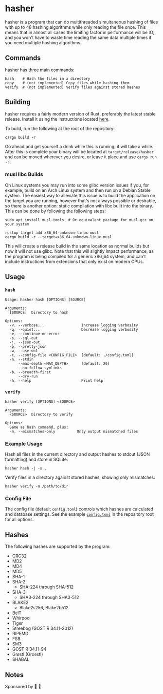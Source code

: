 # hasher

hasher is a program that can do multithreaded simultaneous hashing of files with up to 48 hashing algorithms while
only reading the file once. This means that in almost all cases the limiting factor in performance will be IO, and you
won't have to waste time reading the same data multiple times if you need multiple hashing algorithms.

## Commands

hasher has three main commands:

```shell
hash    # Hash the files in a directory
copy    # (not implemented) Copy files while hashing them
verify  # (not implemented) Verify files against stored hashes
```

## Building

hasher requires a fairly modern version of Rust, preferably the latest stable release. Install it using the instructions
located [here](https://www.rust-lang.org/tools/install).

To build, run the following at the root of the repository:

```shell
cargo build -r
```

Go ahead and get yourself a drink while this is running, it will take a while. After this is complete your binary will
be located at `target/release/hasher` and can be moved wherever you desire, or leave it place and use `cargo run -r`.

### musl libc Builds

On Linux systems you may run into some glibc version issues if you, for example, build on an Arch Linux system and then
run on a Debian Stable system. The easiest way to alleviate this issue is to build the application on the target you
are running, however that's not always possible or desirable, so there is another option: static compilation with libc
built into the binary. This can be done by following the following steps:

```shell
sudo apt install musl-tools  # Or equivalent package for musl-gcc on your system

rustup target add x86_64-unknown-linux-musl
cargo build -r --target=x86_64-unknown-linux-musl
```

This will create a release build in the same location as normal builds but now it will not use glibc. Note that this
will slightly impact performance, as the program is being compiled for a generic x86_64 system, and can't include
instructions from extensions that only exist on modern CPUs.

## Usage

### `hash`

```shell
Usage: hasher hash [OPTIONS] [SOURCE]

Arguments:
  [SOURCE]  Directory to hash

Options:
  -v, --verbose...                 Increase logging verbosity
  -q, --quiet...                   Decrease logging verbosity
  -e, --continue-on-error
  -s, --sql-out
  -j, --json-out
  -p, --pretty-json
  -w, --use-wal
  -c, --config-file <CONFIG_FILE>  [default: ./config.toml]
  -n, --stdin
      --max-depth <MAX_DEPTH>      [default: 20]
      --no-follow-symlinks
  -b, --breadth-first
      --dry-run
  -h, --help                       Print help
```

### `verify`

```shell
hasher verify [OPTIONS] <SOURCE>

Arguments:
  <SOURCE>  Directory to verify

Options:
  Same as hash command, plus:
  -m, --mismatches-only          Only output mismatched files
```

### Example Usage

Hash all files in the current directory and output hashes to stdout (JSON formatting) and store in SQLite:
```shell
hasher hash -j -s .
```

Verify files in a directory against stored hashes, showing only mismatches:
```shell
hasher verify -m /path/to/dir
```

### Config File

The config file (default `config.toml`) controls which hashes are calculated and database settings. See the example
[`config.toml`](config.toml) in the repository root for all options.

## Hashes

The following hashes are supported by the program:

- CRC32
- MD2
- MD4
- MD5
- SHA-1
- SHA-2
  - SHA-224 through SHA-512
- SHA-3
  - SHA3-224 through SHA3-512
- BLAKE2
  - Blake2s256, Blake2b512
- BelT
- Whirpool
- Tiger
- Streebog (GOST R 34.11-2012)
- RIPEMD
- FSB
- SM3
- GOST R 34.11-94
- Grøstl (Groestl)
- SHABAL

## Notes

Sponsored by 📼 🚙
